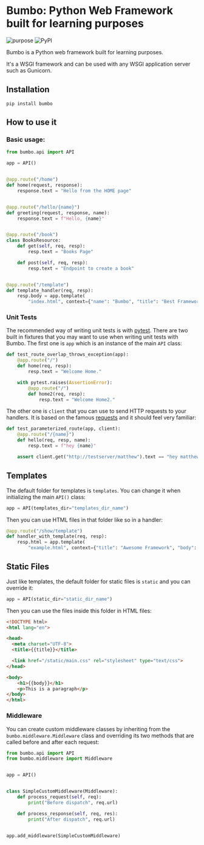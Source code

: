 # Bumbo: Python Web Framework built for learning purposes

![purpose](https://img.shields.io/badge/purpose-learning-green.svg)
![PyPI](https://img.shields.io/pypi/v/bumbo.svg)

Bumbo is a Python web framework built for learning purposes.

It's a WSGI framework and can be used with any WSGI application server such as Gunicorn.

## Installation

```shell
pip install bumbo
```

## How to use it

### Basic usage:

```python
from bumbo.api import API

app = API()


@app.route("/home")
def home(request, response):
    response.text = "Hello from the HOME page"


@app.route("/hello/{name}")
def greeting(request, response, name):
    response.text = f"Hello, {name}"


@app.route("/book")
class BooksResource:
    def get(self, req, resp):
        resp.text = "Books Page"

    def post(self, req, resp):
        resp.text = "Endpoint to create a book"


@app.route("/template")
def template_handler(req, resp):
    resp.body = app.template(
        "index.html", context={"name": "Bumbo", "title": "Best Framework"}).encode()
```

### Unit Tests

The recommended way of writing unit tests is with [pytest](https://docs.pytest.org/en/latest/). There are two built in fixtures
that you may want to use when writing unit tests with Bumbo. The first one is `app` which is an instance of the main `API` class:

```python
def test_route_overlap_throws_exception(app):
    @app.route("/")
    def home(req, resp):
        resp.text = "Welcome Home."

    with pytest.raises(AssertionError):
        @app.route("/")
        def home2(req, resp):
            resp.text = "Welcome Home2."
```

The other one is `client` that you can use to send HTTP requests to your handlers. It is based on the famous [requests](https://requests.readthedocs.io/) and it should feel very familiar:

```python
def test_parameterized_route(app, client):
    @app.route("/{name}")
    def hello(req, resp, name):
        resp.text = f"hey {name}"

    assert client.get("http://testserver/matthew").text == "hey matthew"
```

## Templates

The default folder for templates is `templates`. You can change it when initializing the main `API()` class:

```python
app = API(templates_dir="templates_dir_name")
```

Then you can use HTML files in that folder like so in a handler:

```python
@app.route("/show/template")
def handler_with_template(req, resp):
    resp.html = app.template(
        "example.html", context={"title": "Awesome Framework", "body": "welcome to the future!"})
```

## Static Files

Just like templates, the default folder for static files is `static` and you can override it:

```python
app = API(static_dir="static_dir_name")
```

Then you can use the files inside this folder in HTML files:

```html
<!DOCTYPE html>
<html lang="en">

<head>
  <meta charset="UTF-8">
  <title>{{title}}</title>

  <link href="/static/main.css" rel="stylesheet" type="text/css">
</head>

<body>
    <h1>{{body}}</h1>
    <p>This is a paragraph</p>
</body>
</html>
```

### Middleware

You can create custom middleware classes by inheriting from the `bumbo.middleware.Middleware` class and overriding its two methods
that are called before and after each request:

```python
from bumbo.api import API
from bumbo.middleware import Middleware


app = API()


class SimpleCustomMiddleware(Middleware):
    def process_request(self, req):
        print("Before dispatch", req.url)

    def process_response(self, req, res):
        print("After dispatch", req.url)


app.add_middleware(SimpleCustomMiddleware)
```